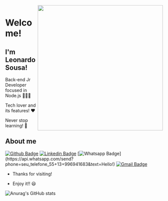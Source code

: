 <img align="right" width="400" height="400" src="https://media.giphy.com/media/3oKIPnAiaMCws8nOsE/giphy.gif">

# Welcome!
## I'm Leonardo Sousa! 

Back-end Jr Developer focused in Node.js 👨🏻‍💻

Tech lover and its features! :heart:

Never stop learning! :rocket:

## About me

[![Github Badge](https://img.shields.io/badge/-Github-000?style=flat-square&logo=Github&logoColor=white&link=https://github.com/leonardolsousa)](https://github.com/leonardolsousa)
[![Linkedin Badge](https://img.shields.io/badge/-LinkedIn-blue?style=flat-square&logo=Linkedin&logoColor=white&link=https://www.linkedin.com/in/leonardo-leandro-de-sousa/)](https://www.linkedin.com/in/leonardo-leandro-de-sousa/)
[![Whatsapp Badge](https://img.shields.io/badge/-Whatsapp-4CA143?style=flat-square&labelColor=4CA143&logo=whatsapp&logoColor=white&link=https://api.whatsapp.com/send?phone=seu_telefone_55+13+996941683&text=Hello!)](https://api.whatsapp.com/send?phone=seu_telefone_55+13+996941683&text=Hello!)
[![Gmail Badge](https://img.shields.io/badge/-Gmail-c14438?style=flat-square&logo=Gmail&logoColor=white&link=mailto:leonardolsousa013@gmail.com)](mailto:leonardolsousa013@gmail.com)

- Thanks for visiting!

- Enjoy it!! :smiley:


![Anurag's GitHub stats](https://github-readme-stats.vercel.app/api?username=leonardolsousa&count_private=true&include_all_commits=true&show_icons=true&theme=dracula)
